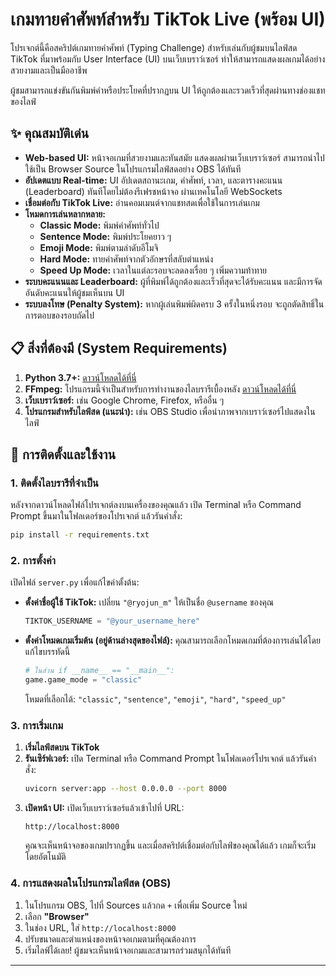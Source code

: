 # **เกมทายคำศัพท์สำหรับ TikTok Live (พร้อม UI)**

โปรเจกต์นี้คือสคริปต์เกมทายคำศัพท์ (Typing Challenge) สำหรับเล่นกับผู้ชมบนไลฟ์สด TikTok ที่มาพร้อมกับ User Interface (UI) บนเว็บเบราว์เซอร์ ทำให้สามารถแสดงผลเกมได้อย่างสวยงามและเป็นมืออาชีพ

ผู้ชมสามารถแข่งขันกันพิมพ์คำหรือประโยคที่ปรากฏบน UI ให้ถูกต้องและรวดเร็วที่สุดผ่านทางช่องแชทของไลฟ์

## ✨ **คุณสมบัติเด่น**

-   **Web-based UI:** หน้าจอเกมที่สวยงามและทันสมัย แสดงผลผ่านเว็บเบราว์เซอร์ สามารถนำไปใช้เป็น Browser Source ในโปรแกรมไลฟ์สดอย่าง OBS ได้ทันที
-   **อัปเดตแบบ Real-time:** UI อัปเดตสถานะเกม, คำศัพท์, เวลา, และตารางคะแนน (Leaderboard) ทันทีโดยไม่ต้องรีเฟรชหน้าจอ ผ่านเทคโนโลยี WebSockets
-   **เชื่อมต่อกับ TikTok Live:** อ่านคอมเมนต์จากแชทสดเพื่อใช้ในการเล่นเกม
-   **โหมดการเล่นหลากหลาย:**
    -   **Classic Mode:** พิมพ์คำศัพท์ทั่วไป
    -   **Sentence Mode:** พิมพ์ประโยคยาว ๆ
    -   **Emoji Mode:** พิมพ์ตามลำดับอีโมจิ
    -   **Hard Mode:** ทายคำศัพท์จากตัวอักษรที่สลับตำแหน่ง
    -   **Speed Up Mode:** เวลาในแต่ละรอบจะลดลงเรื่อย ๆ เพิ่มความท้าทาย
-   **ระบบคะแนนและ Leaderboard:** ผู้ที่พิมพ์ได้ถูกต้องและเร็วที่สุดจะได้รับคะแนน และมีการจัดอันดับคะแนนให้ผู้ชมเห็นบน UI
-   **ระบบลงโทษ (Penalty System):** หากผู้เล่นพิมพ์ผิดครบ 3 ครั้งในหนึ่งรอบ จะถูกตัดสิทธิ์ในการตอบของรอบถัดไป

## 📋 **สิ่งที่ต้องมี (System Requirements)**

1.  **Python 3.7+:** [ดาวน์โหลดได้ที่นี่](https://www.python.org/downloads/)
2.  **FFmpeg:** โปรแกรมนี้จำเป็นสำหรับการทำงานของไลบรารีเบื้องหลัง [ดาวน์โหลดได้ที่นี่](https://ffmpeg.org/download.html)
3.  **เว็บเบราว์เซอร์:** เช่น Google Chrome, Firefox, หรืออื่น ๆ
4.  **โปรแกรมสำหรับไลฟ์สด (แนะนำ):** เช่น OBS Studio เพื่อนำภาพจากเบราว์เซอร์ไปแสดงในไลฟ์

## 🚀 **การติดตั้งและใช้งาน**

### **1. ติดตั้งไลบรารีที่จำเป็น**

หลังจากดาวน์โหลดไฟล์โปรเจกต์ลงบนเครื่องของคุณแล้ว เปิด Terminal หรือ Command Prompt ขึ้นมาในโฟลเดอร์ของโปรเจกต์ แล้วรันคำสั่ง:

```bash
pip install -r requirements.txt
```

### **2. การตั้งค่า**

เปิดไฟล์ `server.py` เพื่อแก้ไขค่าตั้งต้น:

-   **ตั้งค่าชื่อผู้ใช้ TikTok:**
    เปลี่ยน `"@ryojun_m"` ให้เป็นชื่อ `@username` ของคุณ
    ```python
    TIKTOK_USERNAME = "@your_username_here"
    ```

-   **ตั้งค่าโหมดเกมเริ่มต้น (อยู่ด้านล่างสุดของไฟล์):**
    คุณสามารถเลือกโหมดเกมที่ต้องการเล่นได้โดยแก้ไขบรรทัดนี้
    ```python
    # ในส่วน if __name__ == "__main__":
    game.game_mode = "classic"
    ```
    โหมดที่เลือกได้: `"classic"`, `"sentence"`, `"emoji"`, `"hard"`, `"speed_up"`

### **3. การเริ่มเกม**

1.  **เริ่มไลฟ์สดบน TikTok**
2.  **รันเซิร์ฟเวอร์:** เปิด Terminal หรือ Command Prompt ในโฟลเดอร์โปรเจกต์ แล้วรันคำสั่ง:
    ```bash
    uvicorn server:app --host 0.0.0.0 --port 8000
    ```
3.  **เปิดหน้า UI:** เปิดเว็บเบราว์เซอร์แล้วเข้าไปที่ URL:
    ```
    http://localhost:8000
    ```
    คุณจะเห็นหน้าจอของเกมปรากฏขึ้น และเมื่อสคริปต์เชื่อมต่อกับไลฟ์ของคุณได้แล้ว เกมก็จะเริ่มโดยอัตโนมัติ

### **4. การแสดงผลในโปรแกรมไลฟ์สด (OBS)**

1.  ในโปรแกรม OBS, ไปที่ Sources แล้วกด `+` เพื่อเพิ่ม Source ใหม่
2.  เลือก **"Browser"**
3.  ในช่อง URL, ใส่ `http://localhost:8000`
4.  ปรับขนาดและตำแหน่งของหน้าจอเกมตามที่คุณต้องการ
5.  เริ่มไลฟ์ได้เลย! ผู้ชมจะเห็นหน้าจอเกมและสามารถร่วมสนุกได้ทันที

---
